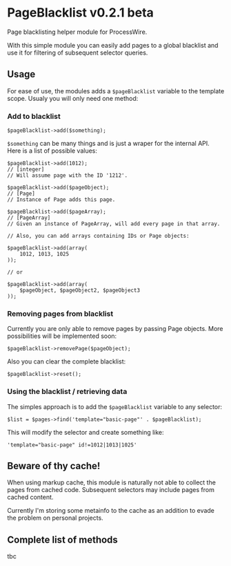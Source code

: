 # PageBlacklist v0.2.1 beta

Page blacklisting helper module for ProcessWire.

With this simple module you can easily add pages to a global blacklist and use it for filtering of subsequent selector queries.

## Usage

For ease of use, the modules adds a ```$pageBlacklist``` variable to the template scope. Usualy you will only need one method:

### Add to blacklist

    $pageBlacklist->add($something);

```$something``` can be many things and is just a wraper for the internal API. Here is a list of possible values:

    $pageBlacklist->add(1012); 
    // [integer]
    // Will assume page with the ID '1212'.
    
    $pageBlacklist->add($pageObject); 
    // [Page]
    // Instance of Page adds this page.
    
    $pageBlacklist->add($pageArray); 
    // [PageArray]
    // Given an instance of PageArray, will add every page in that array.
    
    // Also, you can add arrays containing IDs or Page objects:
    
    $pageBlacklist->add(array(
        1012, 1013, 1025
    ));
    
    // or
    
    $pageBlacklist->add(array(
        $pageObject, $pageObject2, $pageObject3
    ));

### Removing pages from blacklist

Currently you are only able to remove pages by passing Page objects. More possibilities will be implemented soon:

    $pageBlacklist->removePage($pageObject);

Also you can clear the complete blacklist:

    $pageBlacklist->reset();

### Using the blacklist / retrieving data

The simples approach is to add the ```$pageBlacklist``` variable to any selector:

    $list = $pages->find('template="basic-page"' . $pageBlacklist);

This will modify the selector and create something like:

    'template="basic-page" id!=1012|1013|1025'

## Beware of thy cache!

When using markup cache, this module is naturally not able to collect the pages from cached code. Subsequent selectors may include pages from cached content.

Currently I'm storing some metainfo to the cache as an addition to evade the problem on personal projects.

## Complete list of methods

tbc